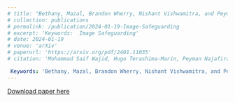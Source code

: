 ```yaml
---
# title: "Bethany, Mazal, Brandon Wherry, Nishant Vishwamitra, and Peyman Najafirad. Image Safeguarding: Reasoning with Conditional Vision Language Model and Obfuscating Unsafe Content Counterfactually, 2024"
# collection: publications
# permalink: /publication/2024-01-19-Image-Safeguarding
# excerpt: 'Keywords:  Image Safeguarding'
# date: 2024-01-19
# venue: 'arXiv'
# paperurl: 'https://arxiv.org/pdf/2401.11035'
# citation: 'Mohammad Saif Wajid, Hugo Terashima-Marin, Peyman Najafirad, Santiago Enrique Conant Pablos, Mohd Anas Wajid

 Keywords: 'Bethany, Mazal, Brandon Wherry, Nishant Vishwamitra, and Peyman Najafirad. Image Safeguarding: Reasoning with Conditional Vision Language Model and Obfuscating Unsafe Content Counterfactually, 2024'
---
```


[Download paper here](https://arxiv.org/pdf/2401.09407)
